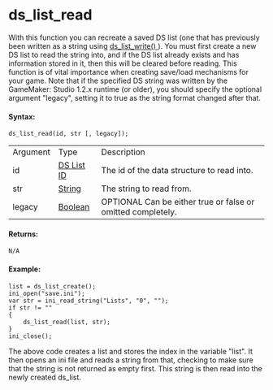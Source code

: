 # ds_list_read

With this function you can recreate a saved DS list (one that has
previously been written as a string using [ ds_list_write()
](ds_list_write) ). You must first create a new DS list to read the
string into, and if the DS list already exists and has information
stored in it, then this will be cleared before reading. This function is
of vital importance when creating save/load mechanisms for your game.
Note that if the specified DS string was written by the GameMaker:
Studio 1.2.x runtime (or older), you should specify the optional
argument "legacy", setting it to true as the string format changed after
that.

#### Syntax:

``` gml
ds_list_read(id, str [, legacy]);
```

|          |                                                                                                             |                                                                   |
|----------|-------------------------------------------------------------------------------------------------------------|-------------------------------------------------------------------|
| Argument | Type                                                                                                        | Description                                                       |
| id       |  [DS List ID](../../../../../GameMaker_Language/GML_Reference/Data_Structures/DS_Lists/ds_list_create)  | The id of the data structure to read into.                        |
| str      |  [String](../../../../../GameMaker_Language/GML_Overview/Data_Types)                                    | The string to read from.                                          |
| legacy   |  [Boolean](../../../../../GameMaker_Language/GML_Overview/Data_Types)                                   |  OPTIONAL Can be either true or false or omitted completely.      |

#### Returns:

``` gml
N/A
```

#### Example:

``` gml
list = ds_list_create();
ini_open("save.ini");
var str = ini_read_string("Lists", "0", "");
if str != ""
{
    ds_list_read(list, str);
}
ini_close();
```

The above code creates a list and stores the index in the variable
"list". It then opens an ini file and reads a string from that, checking
to make sure that the string is not returned as empty first. This string
is then read into the newly created ds_list.
